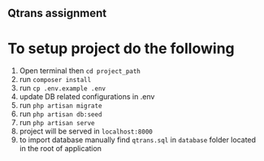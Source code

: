 ## Qtrans assignment

# To setup project do the following

1. Open terminal then `cd project_path`
2. run `composer install`
3. run `cp .env.example .env`
4. update DB related configurations in .env
5. run `php artisan migrate`
6. run `php artisan db:seed`
7. run `php artisan serve`
8. project will be served in `localhost:8000`
9. to import database manually find `qtrans.sql` in `database` folder located in the root of application
